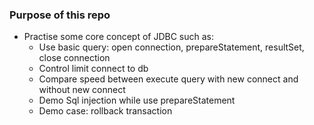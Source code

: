 ### Purpose of this repo

+ Practise some core concept of JDBC such as: 
  + Use basic query: open connection, prepareStatement, resultSet, close connection
  + Control limit connect to db
  + Compare speed between execute query with new connect and without new connect
  + Demo Sql injection while use prepareStatement
  + Demo case: rollback transaction